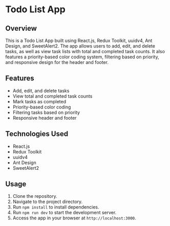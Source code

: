 # Todo List App

## Overview
This is a Todo List App built using React.js, Redux Toolkit, uuidv4, Ant Design, and SweetAlert2. The app allows users to add, edit, and delete tasks, as well as view task lists with total and completed task counts. It also features a priority-based color coding system, filtering based on priority, and responsive design for the header and footer.

## Features
- Add, edit, and delete tasks
- View total and completed task counts
- Mark tasks as completed
- Priority-based color coding
- Filtering tasks based on priority
- Responsive header and footer

## Technologies Used
- React.js
- Redux Toolkit
- uuidv4
- Ant Design
- SweetAlert2

## Usage
1. Clone the repository.
2. Navigate to the project directory.
3. Run `npm install` to install dependencies.
4. Run `npm run dev` to start the development server.
5. Access the app in your browser at `http://localhost:3000`.
